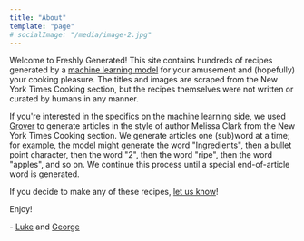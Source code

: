 ```yaml
---
title: "About"
template: "page"
# socialImage: "/media/image-2.jpg"
---
```


Welcome to Freshly Generated! This site contains hundreds of recipes generated by a [machine learning model](https://nlp.seas.harvard.edu/2018/04/03/attention.html) for your amusement and (hopefully) your cooking pleasure. The titles and images are scraped from the New York Times Cooking section, but the recipes themselves were not written or curated by humans in any manner. 

If you're interested in the specifics on the machine learning side, we used [Grover](https://github.com/rowanz/grover) to generate articles in the style of author Melissa Clark from the New York Times Cooking section. We generate articles one (sub)word at a time; for example, the model might generate the word "Ingredients", then a bullet point character, then the word "2", then the word "ripe", then the word "apples", and so on. We continue this process until a special end-of-article word is generated. 

If you decide to make any of these recipes, [let us know](mailto:lmelaskyriazi@college.harvard.edu)! 

Enjoy! 

\- [Luke](https://github.com/lukemelas) and [George](https://github.com/marble999)

